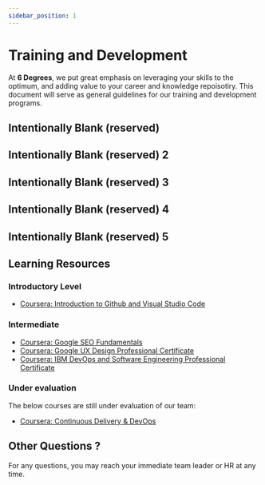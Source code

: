 ```yaml
---
sidebar_position: 1
---
```


# Training and Development

At **6 Degrees**, we put great emphasis on leveraging your skills to the optimum, and adding value to your career and knowledge repoisotiry. This document will serve as general guidelines for our training and development programs.

## Intentionally Blank (reserved)

## Intentionally Blank (reserved) 2

## Intentionally Blank (reserved) 3

## Intentionally Blank (reserved) 4

## Intentionally Blank (reserved) 5

## Learning Resources

### Introductory Level

- [Coursera: Introduction to Github and Visual Studio Code](https://www.coursera.org/projects/github-visual-studio-code-desktop)

### Intermediate

- [Coursera: Google SEO Fundamentals](https://www.coursera.org/learn/seo-fundamentals/)
- [Coursera: Google UX Design Professional Certificate](https://www.coursera.org/professional-certificates/google-ux-design)
- [Coursera: IBM DevOps and Software Engineering Professional Certificate](https://www.coursera.org/professional-certificates/devops-and-software-engineering)


### Under evaluation

The below courses are still under evaluation of our team:

- [Coursera: Continuous Delivery & DevOps](https://www.coursera.org/learn/uva-darden-continous-delivery-devops)

## Other Questions ?

For any questions, you may reach your immediate team leader or HR at any time.  
